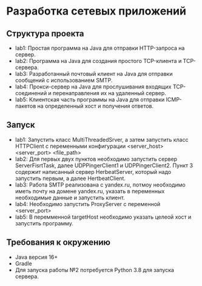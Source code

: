 # Разработка сетевых приложений

## Структура проекта

* lab1: Простая программа на Java для отправки HTTP-запроса на сервер. 
* lab2: Программа на Java для создания простого TCP-клиента и TCP-сервера.
* lab3: Разработанный почтовый клиент на Java для отправки сообщений с использованием SMTP.
* lab4: Прокси-сервер на Java для прослушивания входящих TCP-соединений и перенаправления их на удаленный сервер.
* lab5: Клиентская часть программы на Java для отправки ICMP-пакетов на определенный хост и получения ответов.

## Запуск
* lab1: Запустить класс MultiThreadedSrver, а затем запустить класс HTTPClient c переменными конфигурации
<server_host> <server_port> <file_path>
* lab2: Для первых двух пунктов необходимо запустить сервер ServerFisrtTask, далее UDPPingerClient1 и UDPPingerClient2. Пункт 3 содержит написанный сервер HerbeatServer, который надо запустить первым, а далее HertbeatClient.
* lab3: Работа SMTP реализована с yandex.ru, потмоу необходимо иметь почту на домене yandex.ru, указать в переменных необходимые данные и запустить клиент.
* lab4: Необходимо запустить ProxyServer с переменной <server_port>
* lab5: В перемменной targetHost необходимо указать целеой хост и запустить программу.

## Требования к окружению
* Java версия 16+
* Gradle
* Для запуска работы №2 потребуется Python 3.8 для запуска сервера.
